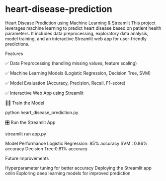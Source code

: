 # heart-disease-prediction
Heart Disease Prediction using Machine Learning & Streamlit
This project leverages machine learning to predict heart disease based on patient health parameters. It includes data preprocessing, exploratory data analysis, model training, and an interactive Streamlit web app for user-friendly predictions.

Features

✅ Data Preprocessing (handling missing values, feature scaling)

✅ Machine Learning Models (Logistic Regression, Decision Tree, SVM)

✅ Model Evaluation (Accuracy, Precision, Recall, F1-score)

✅ Interactive Web App using Streamlit

🏋️‍♂️ Train the Model

   python heart_disease_prediction.py
   
🎛️ Run the Streamlit App

   streamlit run app.py

Model Performance
   Logistic Regression: 85% accuracy
   SVM : 0.86% accuracy
   Decision Tree:0.81% accuracy

   
Future Improvements

   Hyperparameter tuning for better accuracy
   Deploying the Streamlit app onlin
   Exploring deep learning models for improved prediction

